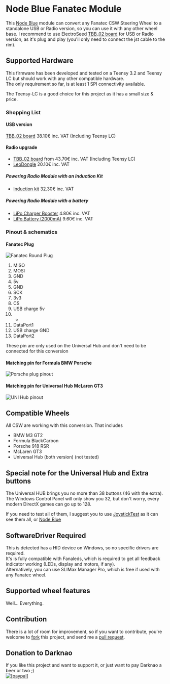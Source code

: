 # Node Blue Fanatec Module
This [Node Blue](http://www.nodeblue.org/gui) module can convert any Fanatec CSW Steering Wheel to a standalone USB or Radio version, so you can use it with any other wheel base.
I recommend to use ElectroSeed [TBB_02 board](http://www.electroseed.fr/shop/product_info.php?products_id=139) for USB or Radio version, as it's plug and play (you'll only need to connect the jst cable to the rim).

## Supported Hardware
This firmware has been developed and tested on a Teensy 3.2 and Teensy LC but should work with any other compatible hardware.  
The only requirement so far, is at least 1 SPI connectivity available.

The Teensy-LC is a good choice for this project as it has a small size & price.

### Shopping List
#### USB version
[TBB_02 board](http://www.electroseed.fr/shop/product_info.php?products_id=139) 38.10€ inc. VAT (Including Teensy LC)

#### Radio upgrade
- [TBB_02 board](http://www.electroseed.fr/shop/product_info.php?products_id=139) from 43.70€ inc. VAT (Including Teensy LC)
- [LeoDongle](http://www.electroseed.fr/shop/product_info.php?products_id=58) 20.10€ inc. VAT

##### Powering Radio Module with an Induction Kit
- [Induction kit](http://www.electroseed.fr/shop/product_info.php?products_id=166) 32.30€ inc. VAT
##### Powering Radio Module with a battery
- [LiPo Charger Booster](https://www.electroseed.fr/shop/product_info.php?products_id=232)  4.80€ inc. VAT
- [LiPo Battery (2000mA)](https://www.electroseed.fr/shop/product_info.php?products_id=217)  9.60€ inc. VAT

### Pinout & schematics
#### Fanatec Plug
![Fanatec Round Plug](http://www.electroseed.fr/docs/TBB_02/fanatec_plug.jpg)

1. MISO
2. MOSI
3. GND
4. 5v
5. GND
6. SCK
7. 3v3
8. CS
9. USB charge 5v
10. -
11. DataPort1
12. USB charge GND
13. DataPort2

 These pin are only used on the Universal Hub and don't need to be connected for this conversion

#### Matching pin for Formula  BMW  Porsche ####
![Porsche plug pinout](http://www.electroseed.fr/docs/TBB_02/jst_8_pins.jpg)

#### Matching pin for Universal Hub  McLaren GT3 ####
![UNI Hub pinout](http://www.electroseed.fr/docs/TBB_02/jst_13_pins.jpg)

## Compatible Wheels
All CSW  are working with this conversion. That includes

- BMW M3 GT2
- Formula BlackCarbon
- Porsche 918 RSR
- McLaren GT3
- Universal Hub (both version) (not tested)

## Special note for the Universal Hub and Extra buttons ##
The Universal HUB brings you no more than 38 buttons (46 with the extra). The Windows Control Panel will only show you 32, but don't worry, every modern DirectX games can go up to 128.

If you need to test all of them, I suggest you to use [JoystickTest](http://www.planetpointy.co.uk/joystick-test-application) as it can see them all, or [Node Blue](http://www.nodeblue.org/gui)

## SoftwareDriver Required
This is detected has a HID device on Windows, so no specific drivers are required.  
It's is fully compatible with Fanaleds, which is required to get all feedback indicator working (LEDs, display and motors, if any).  
Alternatively, you can use SLIMax Manager Pro, which is free if used with any Fanatec wheel.

## Supported wheel features
Well... Everything.

## Contribution
There is a lot of room for improvement, so if you want to contribute, you're welcome to [fork](https://help.github.com/articles/fork-a-repo) this project, and send me a [pull request](https://help.github.com/articles/using-pull-requests).

## Donation to Darknao 
If you like this project and want to support it, or just want to pay Darknao a beer or two ;)  
<a href="https://www.paypal.com/cgi-bin/webscr?cmd=_s-xclick&hosted_button_id=89TWYN8U3P8QL"><img src="https://www.paypalobjects.com/en_US/i/btn/btn_donate_SM.gif" alt="[paypal]" /></a>

